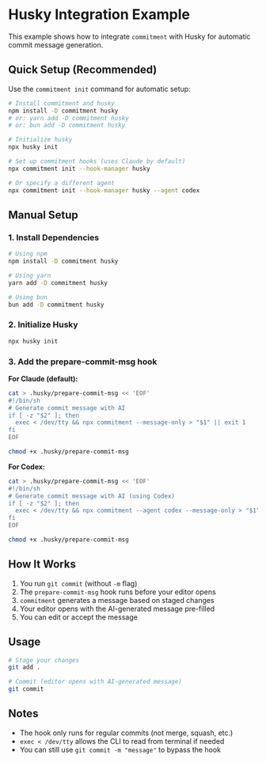 # Husky Integration Example

This example shows how to integrate `commitment` with Husky for automatic commit message generation.

## Quick Setup (Recommended)

Use the `commitment init` command for automatic setup:

```bash
# Install commitment and husky
npm install -D commitment husky
# or: yarn add -D commitment husky
# or: bun add -D commitment husky

# Initialize husky
npx husky init

# Set up commitment hooks (uses Claude by default)
npx commitment init --hook-manager husky

# Or specify a different agent
npx commitment init --hook-manager husky --agent codex
```

## Manual Setup

### 1. Install Dependencies

```bash
# Using npm
npm install -D commitment husky

# Using yarn
yarn add -D commitment husky

# Using bun
bun add -D commitment husky
```

### 2. Initialize Husky

```bash
npx husky init
```

### 3. Add the prepare-commit-msg hook

**For Claude (default):**

```bash
cat > .husky/prepare-commit-msg << 'EOF'
#!/bin/sh
# Generate commit message with AI
if [ -z "$2" ]; then
  exec < /dev/tty && npx commitment --message-only > "$1" || exit 1
fi
EOF

chmod +x .husky/prepare-commit-msg
```

**For Codex:**

```bash
cat > .husky/prepare-commit-msg << 'EOF'
#!/bin/sh
# Generate commit message with AI (using Codex)
if [ -z "$2" ]; then
  exec < /dev/tty && npx commitment --agent codex --message-only > "$1" || exit 1
fi
EOF

chmod +x .husky/prepare-commit-msg
```

## How It Works

1. You run `git commit` (without `-m` flag)
2. The `prepare-commit-msg` hook runs before your editor opens
3. `commitment` generates a message based on staged changes
4. Your editor opens with the AI-generated message pre-filled
5. You can edit or accept the message

## Usage

```bash
# Stage your changes
git add .

# Commit (editor opens with AI-generated message)
git commit
```

## Notes

- The hook only runs for regular commits (not merge, squash, etc.)
- `exec < /dev/tty` allows the CLI to read from terminal if needed
- You can still use `git commit -m "message"` to bypass the hook

